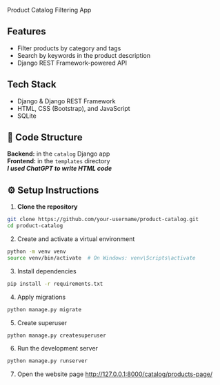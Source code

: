 Product Catalog Filtering App

## Features

- Filter products by category and tags  
- Search by keywords in the product description  
- Django REST Framework-powered API  

## Tech Stack

- Django & Django REST Framework  
- HTML, CSS (Bootstrap), and JavaScript  
- SQLite  

## 📂 Code Structure

**Backend:** in the `catalog` Django app  
**Frontend:** in the `templates` directory  
***I used ChatGPT to write HTML code***

## ⚙️ Setup Instructions

1. **Clone the repository**  
```bash
git clone https://github.com/your-username/product-catalog.git  
cd product-catalog
```

2. Create and activate a virtual environment

```bash
python -m venv venv  
source venv/bin/activate  # On Windows: venv\Scripts\activate
```

3. Install dependencies

```bash
pip install -r requirements.txt
```

4. Apply migrations

```bash
python manage.py migrate
```

5. Create superuser

```bash
python manage.py createsuperuser
```

6. Run the development server

```bash
python manage.py runserver
```

7. Open the website page
http://127.0.0.1:8000/catalog/products-page/
